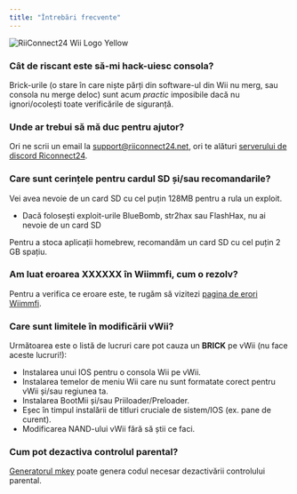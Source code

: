 ```yaml
---
title: "Întrebări frecvente"
---
```


![RiiConnect24 Wii Logo Yellow](/images/Wii_Yellow_Gray.jpg)

### Cât de riscant este să-mi hack-uiesc consola?
Brick-urile (o stare în care niște părți din software-ul din Wii nu merg, sau consola nu merge deloc) sunt acum *practic* imposibile dacă nu ignori/ocolești toate verificările de siguranță.

### Unde ar trebui să mă duc pentru ajutor?
Ori ne scrii un email la support@riiconnect24.net, ori te alături [serverului de discord Riconnect24](https://discord.gg/rc24).

### Care sunt cerințele pentru cardul SD și/sau recomandarile?
Vei avea nevoie de un card SD cu cel puțin 128MB pentru a rula un exploit.

- Dacă folosești exploit-urile BlueBomb, str2hax sau FlashHax, nu ai nevoie de un card SD

Pentru a stoca aplicații homebrew, recomandăm un card SD cu cel puțin 2 GB spațiu.

### Am luat eroarea XXXXXX în Wiimmfi, cum o rezolv?
Pentru a verifica ce eroare este, te rugăm să vizitezi [pagina de erori Wiimmfi](https://wiimmfi.de/error).

### Care sunt limitele în modificării vWii?
Următoarea este o listă de lucruri care pot cauza un **BRICK** pe vWii (nu face aceste lucruri!):
* Instalarea unui IOS pentru o consola Wii pe vWii.
* Instalarea temelor de meniu Wii care nu sunt formatate corect pentru vWii și/sau regiunea ta.
* Instalarea BootMii și/sau Priiloader/Preloader.
* Eșec în timpul instalării de titluri cruciale de sistem/IOS (ex. pane de curent).
* Modificarea NAND-ului vWii fără să știi ce faci.

### Cum pot dezactiva controlul parental?
[Generatorul mkey](https://mkey.salthax.org) poate genera codul necesar dezactivării controlului parental.
